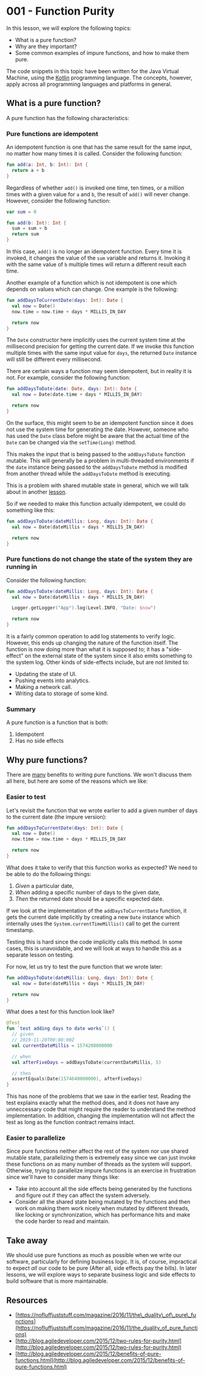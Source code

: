 # 001 - Function Purity

In this lesson, we will explore the following topics:

* What is a pure function?
* Why are they important?
* Some common examples of impure functions, and how to make them pure.

The code snippets in this topic have been written for the Java Virtual Machine, using the [Kotlin](https://kotlinlang.org/) programming language. The concepts, however, apply across all programming languages and platforms in general.

## What is a pure function?

A pure function has the following characteristics:

### Pure functions are idempotent

An idempotent function is one that has the same result for the same input, no matter how many times it is called. Consider the following function:

```kotlin
fun add(a: Int, b: Int): Int {
  return a + b
}
```

Regardless of whether `add()` is invoked one time, ten times, or a million times with a given value for `a` and `b`, the result of `add()` will never change. However, consider the following function:

```kotlin
var sum = 0

fun add(b: Int): Int {
  sum = sum + b
  return sum
}
```

In this case, `add()` is no longer an idempotent function. Every time it is invoked, it changes the value of the `sum` variable and returns it. Invoking it with the same value of `b` multiple times will return a different result each time.

Another example of a function which is not idempotent is one which depends on values which can change. One example is the following:

```kotlin
fun addDaysToCurrentDate(days: Int): Date {
  val now = Date()
  now.time = now.time + days * MILLIS_IN_DAY

  return now
}
```

The `Date` constructor here implicitly uses the current system time at the millisecond precision for getting the current date. If we invoke this function multiple times with the same input value for `days`, the returned `Date` instance will still be different every millisecond.

There are certain ways a function may seem idempotent, but in reality it is not. For example, consider the following function:

```kotlin
fun addDaysToDate(date: Date, days: Int): Date {
  val now = Date(date.time + days * MILLIS_IN_DAY)

  return now
}
```

On the surface, this might seem to be an idempotent function since it does not use the system time for generating the date. However, someone who has used the `Date` class before might be aware that the actual time of the `Date` can be changed via the `setTime(Long)` method.

This makes the input that is being passed to the `addDaysToDate` function mutable. This will generally be a problem in multi-threaded environments if the `date` instance being passed to the `addDaysToDate` method is modified from another thread while the `addDaysToDate` method is executing.

This is a problem with shared mutable state in general, which we will talk about in another [lesson]().

So if we needed to make this function actually idempotent, we could do something like this:

```kotlin
fun addDaysToDate(dateMillis: Long, days: Int): Date {
  val now = Date(dateMillis + days * MILLIS_IN_DAY)

  return now
}
```

### Pure functions do not change the state of the system they are running in

Consider the following function:

```kotlin
fun addDaysToDate(dateMillis: Long, days: Int): Date {
  val now = Date(dateMillis + days * MILLIS_IN_DAY)

  Logger.getLogger("App").log(Level.INFO, "Date: $now")

  return now
}
```

It is a fairly common operation to add log statements to verify logic. However, this ends up changing the nature of the function itself. The function is now doing more than what it is supposed to; it has a "side-effect" on the external state of the system since it also emits something to the system log. Other kinds of side-effects include, but are not limited to:

* Updating the state of UI.
* Pushing events into analytics.
* Making a network call.
* Writing data to storage of some kind.

### Summary

A pure function is a function that is both: 

1. Idempotent
2. Has no side effects

## Why pure functions?

There are [many](http://blog.agiledeveloper.com/2015/12/benefits-of-pure-functions.html) benefits to writing pure functions. We won't discuss them all here, but here are some of the reasons which we like:

### Easier to test

Let's revisit the function that we wrote earlier to add a given number of days to the current date \(the impure version\):

```kotlin
fun addDaysToCurrentDate(days: Int): Date {
  val now = Date()
  now.time = now.time + days * MILLIS_IN_DAY

  return now
}
```

What does it take to verify that this function works as expected? We need to be able to do the following things:

1. _Given_ a particular date,
2. _When_ adding a specific number of days to the given date,
3. _Then_ the returned date should be a specific expected date.

If we look at the implementation of the `addDaysToCurrentDate` function, it gets the current date implicitly by creating a new `Date` instance which internally uses the `System.currentTimeMillis()` call to get the current timestamp.

Testing this is hard since the code implicitly calls this method. In some cases, this is unavoidable, and we will look at ways to handle this as a separate lesson on testing.

For now, let us try to test the pure function that we wrote later:

```kotlin
fun addDaysToDate(dateMillis: Long, days: Int): Date {
  val now = Date(dateMillis + days * MILLIS_IN_DAY)

  return now
}
```

What does a test for this function look like?

```kotlin
@Test
fun `test adding days to date works`() {
  // given
  // 2019-11-20T00:00:00Z
  val currentDateMillis = 1574208000000

  // when
  val afterFiveDays = addDaysToDate(currentDateMillis, 5)

  // then
  assertEquals(Date(1574640000000), afterFiveDays)
}
```

This has none of the problems that we saw in the earlier test. Reading the test explains exactly what the method does, and it does not have any unneccessary code that might require the reader to understand the method implementation. In addition, changing the implementation will not affect the test as long as the function contract remains intact.

### Easier to parallelize

Since pure functions neither affect the rest of the system nor use shared mutable state, parallelizing them is extremely easy since we can just invoke these functions on as many number of threads as the system will support. Otherwise, trying to parallelize impure functions is an exercise in frustration since we'll have to consider many things like:

* Take into account all the side effects being generated by the functions and figure out if they can affect the system adversely.
* Consider all the shared state being mutated by the functions and then work on making them work nicely when mutated by different threads, like locking or synchronization, which has performance hits and make the code harder to read and maintain.

## Take away

We should use pure functions as much as possible when we write our software, particularly for defining business logic. It is, of course, impractical to expect _all_ our code to be pure \(After all, side effects pay the bills\). In later lessons, we will explore ways to separate business logic and side effects to build software that is more maintainable.

## Resources

* [https://nofluffjuststuff.com/magazine/2016/11/the\_duality\_of\_pure\_functions](https://nofluffjuststuff.com/magazine/2016/11/the_duality_of_pure_functions)
* [http://blog.agiledeveloper.com/2015/12/two-rules-for-purity.html](http://blog.agiledeveloper.com/2015/12/two-rules-for-purity.html)
* [http://blog.agiledeveloper.com/2015/12/benefits-of-pure-functions.html](http://blog.agiledeveloper.com/2015/12/benefits-of-pure-functions.html)

